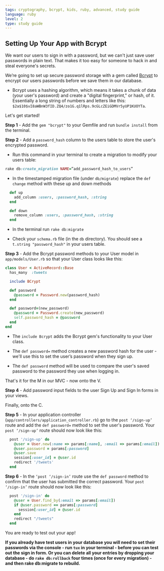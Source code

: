 ```yaml
---
tags: cryptography, bcrypt, kids, ruby, advanced, study guide
language: ruby
level: 2
type: study guide
---
```


## Setting Up Your App with Bcrypt

We want our users to sign in with a password, but we can't just save user passwords in plain text. That makes it too easy for someone to hack in and steal everyone's secrets.

We’re going to set up secure password storage with a gem called [Bcrypt](https://github.com/codahale/bcrypt-ruby) to encrypt our users passwords before we save them in our database.
  
  + Bcrypt uses a hashing algorithm, which means it takes a chunk of data (your user's password) and create a "digital fingerprint," or hash, of it. Essentially a long string of numbers and letters like this: `$2a$10$vI8aWBnW3fID.ZQ4/zo1G.q1lRps.9cGLcZEiGDMVr5yUP1KUOYTa`. 

Let's get started!

**Step 1** - Add the `gem "bcrypt"` to your Gemfile and run `bundle install` from the terminal.

**Step 2** - Add a `password_hash` column to the users table to store the user's encrypted password.

  + Run this command in your terminal to create a migration to modify your users table:
  ```ruby
  rake db:create_migration NAME=”add_password_hash_to_users”
  ```
  
  * In the timestamped migration file (under `db/migrate`) replace the `def change` method with these up and down methods
  ```ruby
    def up
      add_column :users, :password_hash, :string
    end

    def down
      remove_column :users, :password_hash, :string
    end
  ```
  * In the terminal run `rake db:migrate`

  * Check your `schema.rb` file (in the `db` directory). You should see a `t.string "password_hash"` in your users table.

**Step 3** - Add the Bcrypt password methods to your User model in `app/models/User.rb` so that your User class looks like this:

```ruby
class User < ActiveRecord::Base
  has_many  :tweets

  include BCrypt

  def password
    @password = Password.new(password_hash)
  end

  def password=(new_password)
    @password = Password.create(new_password)
    self.password_hash = @password
  end
end
```
  + The `include Bcrypt` adds the Bcrypt gem's functionality to your User class.

  + The `def password=` method creates a new password hash for the user - we'll use this to set the user’s password when they sign up.
  
  + The `def password` method will be used to compare the user's saved password to the password they use when logging in. 

That's it for the M in our MVC - now onto the V.

**Step 4** - Add password input fields to the user Sign Up and Sign In forms in your views. 

Finally, onto the C. 

**Step 5** - In your application controller (`app/controllers/application_controller.rb`) go to the `post ‘/sign-up’` route and add the `def password=` method to set the user's password. Your `post ‘/sign-up’` route should now look like this:
```ruby
  post '/sign-up' do
    @user = User.new(:name => params[:name], :email => params[:email])
    @user.password = params[:password]
    @user.save
    session[:user_id] = @user.id
    redirect '/tweets'
  end
```

**Step 6** - In the `‘post ‘/sign-in’` route use the `def password` method to confirm that the user has submitted the correct password. Your `post ‘/sign-in’` route should now look like this:
```ruby
  post '/sign-in' do
    @user = User.find_by(:email => params[:email])
    if @user.password == params[:password]
      session[:user_id] = @user.id
    end
    redirect "/tweets"
  end
```

You are ready to test out your app! 

**If you already have test users in your database you will need to set their passwords via the console - run `tux` in your terminal - before you can test out the sign in form. Or you can delete all your entries by dropping your database - do `rake db:rollback` four times (once for every migration) - and then rake db:migrate to rebuild.** 




